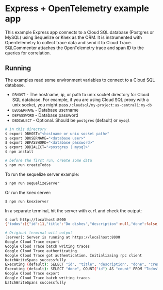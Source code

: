 # Express + OpenTelemetry example app

This example Express app connects to a Cloud SQL database (Postgres or MySQL)
using Sequelize or Knex as the ORM. It is instrumented with OpenTelemetry to
collect trace data and send it to Cloud Trace. SQLCommenter attaches the
OpenTelemetry trace and span ID to the queries for correlation.

## Running

The examples read some environment variables to connect to a Cloud SQL
database.

- `DBHOST` - The hostname, ip, or path to unix socket directory for Cloud SQL
database. For example, if you are using Cloud SQL proxy with a unix socket,
you might pass `/cloudsql/my-project:us-central1:my-db`
- `DBUSERNAME` - Database username
- `DBPASSWORD` - Database password
- `DBDIALECT` - Optional. Should be `postgres` (default) or `mysql`

```bash
# in this directory
$ export DBHOST="<hostname or unix socket path>"
$ export DBUSERNAME="<database user>"
$ export DBPASSWORD="<database password>"
$ export DBDIALECT="<postgres | mysql>"
$ npm install

# before the first run, create some data
$ npm run createTodos
```

To run the sequelize server example:
```bash
$ npm run sequelizeServer
```

Or run the knex server:
```bash
$ npm run knexServer
```

In a separate terminal, hit the server with `curl` and check the output:
```bash
$ curl http://localhost:8000
{"todos":[{"id":11,"title":"Do dishes","description":null,"done":false,"createdAt":"2020-11-06T01:59:50.111Z","updatedAt":"2020-11-06T01:59:50.111Z"},{"id":12,"title":"Buy groceries","description":null,"done":false,"createdAt":"2020-11-06T01:59:50.111Z","updatedAt":"2020-11-06T01:59:50.111Z"},{"id":13,"title":"Do laundry","description":"Finish before Thursday!","done":false,"createdAt":"2020-11-06T01:59:50.111Z","updatedAt":"2020-11-06T01:59:50.111Z"},{"id":14,"title":"Clean room","description":null,"done":false,"createdAt":"2020-11-06T01:59:50.111Z","updatedAt":"2020-11-06T01:59:50.111Z"},{"id":15,"title":"Wash car","description":null,"done":false,"createdAt":"2020-11-06T01:59:50.112Z","updatedAt":"2020-11-06T01:59:50.112Z"}]}

# Original terminal will output
[server]: Server is running at https://localhost:8000
Google Cloud Trace export
Google Cloud Trace batch writing traces
Google Cloud Trace authenticating
Google Cloud Trace got authentication. Initializaing rpc client
batchWriteSpans successfully
Executing (default): SELECT "id", "title", "description", "done", "createdAt", "updatedAt" FROM "Todos" AS "Todo" LIMIT 20; /*client_timezone='%2B00%3A00',db_driver='sequelize%3A6.3.3',route='%2F',traceparent='00-3e2914ebce6af09508dd1ff1128493a8-81d09ab4d8cde7cf-01'*/
Executing (default): SELECT "done", COUNT("id") AS "count" FROM "Todos" AS "Todo" GROUP BY "done"; /*client_timezone='%2B00%3A00',db_driver='sequelize%3A6.3.3',route='%2F',traceparent='00-3e2914ebce6af09508dd1ff1128493a8-81d09ab4d8cde7cf-01'*/
Google Cloud Trace export
Google Cloud Trace batch writing traces
batchWriteSpans successfully
```
